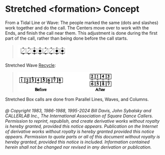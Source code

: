 
# Stretched \<formation> Concept

From a Tidal Line or Wave: The people marked the same (dots and slashes) work
together and do the call. The Centers move over to work with the Ends, and
finish the call near them. 
This adjustment is done during the first part of the
call, rather than being done before the call starts. 

> 
> ![alt](stretched_concept_1.png)
> 

Stretched Wave [Recycle](../ms/recycle.md): 

> 
> ![alt](stretched_concept_2.png)
> 

Stretched Box calls are done from Parallel Lines, Waves, and Columns.

###### @ Copyright 1983, 1986-1988, 1995-2024 Bill Davis, John Sybalsky and CALLERLAB Inc., The International Association of Square Dance Callers. Permission to reprint, republish, and create derivative works without royalty is hereby granted, provided this notice appears. Publication on the Internet of derivative works without royalty is hereby granted provided this notice appears. Permission to quote parts or all of this document without royalty is hereby granted, provided this notice is included. Information contained herein shall not be changed nor revised in any derivation or publication.
